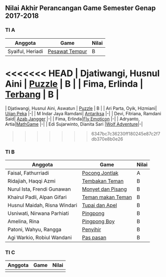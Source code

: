 ## Nilai Akhir Perancangan Game Semester Genap 2017-2018

### TI A

|Anggota | Game | Nilai |
|---|---|---|
| Syaiful, Heriadi  | [Pesawat Tempur](http://ponkz.github.io/Pesawat-Tempur)  | B |
<<<<<<< HEAD
| Djatiwangi, Husnul Aini | [Puzzle](https://djatiwangi.github.io/satukanGambar/pertama.html)  | B |
| Fima, Erlinda | [Terbang](https://fimalinda.github.io/index.html)  | B |
=======
| Djatiwangi, Husnul Aini, Aswatun | [Puzzle](https://djatiwangi.github.io/satukanGambar/pertama.html)  | B |
| Ari Parta, Oyik, Hizmiani| [Ujian Peka](https://play.google.com/store/apps/details?id=com.ujianpeka.ujianpeka)  |-|
| M Indar Jaya Ramdani| [Antariksa](https://indarjaya.github.io)  |-|
| Devi, Fitriana, Ramdani Said| [Azab Jangger](https://fitrianatasya.github.io)  |-|
| Fima, Erlinda|[Fly Emoticon](https://fimalinda.github.io)  |-|
| Adryanto, Artia|[MathGame](https://adriyan123.github.io)  |-|
| Edi Sujarwinto, Dianita Sari |[Wolf Adventure](http://edisujar.github.io/)|-|
>>>>>>> 6347bc7c36230ff180245e87c2f7db370e8b0e26

### TI B

|Anggota | Game | Nilai |
|---|---|---|
|Faisal, Fathurriadi | [Pocong Jontlak](https://faisalhdt.github.io/) | A |
|Ridajiah, Haqqi Azmi | [Tembakan Teman](http://ridajiah.github.io/Tembakan/) | B |
|Nurul Ista, Frendi Gunawan | [Monyet dan Pisang](https://nurulistaharpianacom.github.io/gams-tugas-monkay-makan-pisang-)| B |
|Khairul Padli, Alpan Gifari | [Teman makan Teman](http://khairul244.github.io/temen-makan-temen/) | B |
|Husnul Maidah, Risna Windari| [Tupai dan Apel](https://husnulmaidah.github.io/)| B |
|Usniwati, Nirwana Parhiati| [Pingpong](https://usniw.github.io/)| B |
|Amelina, Rina| [Pingpong Boy](https://play.google.com/store/apps/details?id=id.haqiqi_studio.pimpong)| B |
|Patoni, Wahyu, Rangga| [Penyihir](https://patoniazhari.github.io/penyihir-penyihir/)| B |
|Agi Warkio, Robiul Wandani| [Pas pasan](https://dani1107.github.io/) | B |

### TI C
|Anggota | Game | Nilai |
|---|---|---|
|   |   |   |

